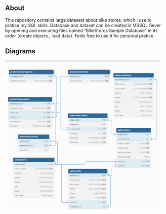 ## About
This repository contains large datasets about bike stores, which i use to pratice my SQL skills. Database and dataset can be created  in MSSQL Sever by  opening and executing  files named "BikeStores Sample Database" in its order (create objects , load data).
Feels free to use it for personal pratice.

## Diagrams 


![Diagram of BikeStores Database](/diagram.png)
